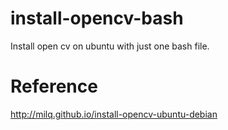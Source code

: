# install-opencv-bash
Install open cv on ubuntu with just one bash file.

# Reference
http://milq.github.io/install-opencv-ubuntu-debian
